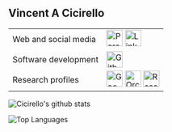 ## Vincent A Cicirello

|     |     |
| --- | --- |
| Web and social media | [<img alt="Personal website" src="https://www.cicirello.org/favicon.ico" height="32" width="32">](https://www.cicirello.org/) [<img alt="LinkedIn" src="https://www.cicirello.org/images/in.svg" height="32" width="32">](https://www.linkedin.com/in/vacicirello) |
| Software development | [<img alt="Github" src="https://www.cicirello.org/images/mark-github-16.svg" height="32" width="32">](https://github.com/cicirello) |
| Research profiles | [<img alt="Google Scholar" src="https://www.cicirello.org/images/gs.svg" height="32" width="32">](http://scholar.google.com/citations?user=wq4N1CoAAAAJ) [<img alt="Orcid" src="https://www.cicirello.org/images/orcid.svg" height="32" width="32">](https://orcid.org/0000-0003-1072-8559) [<img alt="ResearchGate" src="https://www.cicirello.org/images/rg.svg" height="32" width="32">](https://www.researchgate.net/profile/Vincent_Cicirello) |


![Cicirello's github stats](https://github-readme-stats.vercel.app/api?username=cicirello&show_icons=true&count_private=true&include_all_commits=true&hide=contribs)

![Top Languages](https://github-readme-stats.vercel.app/api/top-langs/?username=cicirello)


<!--
**cicirello/cicirello** is a ✨ _special_ ✨ repository because its `README.md` (this file) appears on your GitHub profile.

Here are some ideas to get you started:

- 🔭 I’m currently working on ...
- 🌱 I’m currently learning ...
- 👯 I’m looking to collaborate on ...
- 🤔 I’m looking for help with ...
- 💬 Ask me about ...
- 📫 How to reach me: ...
- 😄 Pronouns: ...
- ⚡ Fun fact: ...
-->
